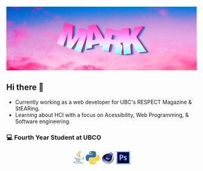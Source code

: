 <p style="text-align: center;">
<img src = "mark.jpg">
</p>


## Hi there 👋
- Currently working as a web developer for UBC's RESPECT Magazine & StEARing.
- Learning about HCI with a focus on Acessibility, Web Programming, & Software engineering.
### 💻 Fourth Year Student at UBCO 

 <p style= "text-align: center;">
 <img src = "javacup.png" width="30" height="">
 <img src = "python.png" width = "37" height = "35">
 <img src = "c4d.png" width = "37" height = "35">
 <img src = "ps.png" width = "37" height = "35">
 </p>
 </a>
 </p>
